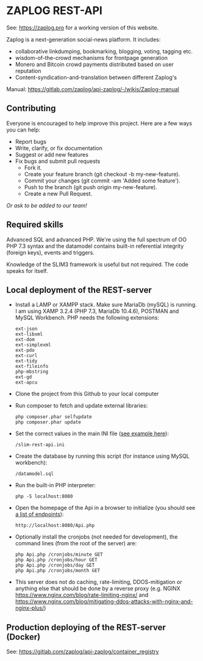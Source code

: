 # ZAPLOG REST-API

See: https://zaplog.pro for a working version of this website.

Zaplog is a next-generation social-news platform. It includes:

- collaborative linkdumping, bookmarking, blogging, voting, tagging etc.
- wisdom-of-the-crowd mechanisms for frontpage generation
- Monero and Bitcoin crowd payments distributed based on user reputation
- Content-syndication-and-translation between different Zaplog's

Manual: https://gitlab.com/zaplog/api-zaplog/-/wikis/Zaplog-manual

## Contributing

Everyone is encouraged to help improve this project. Here are a few ways you can help:

- Report bugs
- Write, clarify, or fix documentation
- Suggest or add new features
- Fix bugs and submit pull requests
  - Fork it.
  - Create your feature branch (git checkout -b my-new-feature).
  - Commit your changes (git commit -am 'Added some feature').
  - Push to the branch (git push origin my-new-feature).
  - Create a new Pull Request.

*Or ask to be added to our team!*

## Required skills

Advanced SQL and advanced PHP. We're using the full spectrum of OO PHP 7.3 syntax and the datamodel
contains built-in referential integrity (foreign keys), events and triggers.

Knowledge of the SLIM3 framework is useful but not required. The code speaks for itself.

## Local deployment of the REST-server

- Install a LAMP or XAMPP stack. Make sure MariaDb (mySQL) is running. I am using XAMP 3.2.4 (PHP 7.3, MariaDb 10.4.6), POSTMAN and MySQL Workbench. PHP needs the following extensions:

      ext-json
      ext-libxml
      ext-dom
      ext-simplexml
      ext-pdo
      ext-curl
      ext-tidy
      ext-fileinfo
      php-mbstring
      ext-gd
      ext-apcu

- Clone the project from this Github to your local computer


- Run composer to fetch and update external libraries:

      php composer.phar selfupdate  
      php composer.phar update

- Set the correct values in the main INI file ([see example here](https://gitlab.com/zaplog/api-zaplog/-/blob/master/slim-rest-api.ini.example)):

      /slim-rest-api.ini
 
- Create the database by running this script (for instance using MySQL workbench):

      /datamodel.sql

- Run the built-in PHP interpreter:

      php -S localhost:8080

- Open the homepage of the Api in a browser to initialize (you should see [a list of endpoints](https://api.zaplog.pro)):

      http://localhost:8080/Api.php

- Optionally install the cronjobs (not needed for development), the command lines (from the root of the server) are:

      php Api.php /cronjobs/minute GET
      php Api.php /cronjobs/hour GET
      php Api.php /cronjobs/day GET
      php Api.php /cronjobs/month GET

- This server does not do caching, rate-limiting, DDOS-mitigation or anything else that should be done by a reverse proxy
  (e.g. NGINX https://www.nginx.com/blog/rate-limiting-nginx/ and https://www.nginx.com/blog/mitigating-ddos-attacks-with-nginx-and-nginx-plus/)

## Production deploying of the REST-server (Docker)

See: https://gitlab.com/zaplog/api-zaplog/container_registry 

